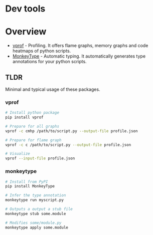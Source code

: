 # Dev tools

# Overview

* [vprof](https://github.com/nvdv/vprof) - Profiling. It offers flame graphs, memory graphs and code heatmaps of python scripts.
* [MonkeyType](https://github.com/Instagram/MonkeyType) - Automatic typing. It automatically generates type annotations for your python scripts.

## TLDR

Minimal and typical usage of these packages.

### vprof

```bash
# Install python package
pip install vprof

# Prepare for all graphs
vprof -c cmhp /path/to/script.py --output-file profile.json

# Prepare for flame graph
vprof -c c /path/to/script.py --output-file profile.json

# Visualize
vprof --input-file profile.json
```

### monkeytype

```bash
# Install from PyPI
pip install MonkeyType

# Infer the type annotation
monkeytype run myscript.py

# Outputs a output a stub file
monkeytype stub some.module

# Modifies some/module.py
monkeytype apply some.module
```

